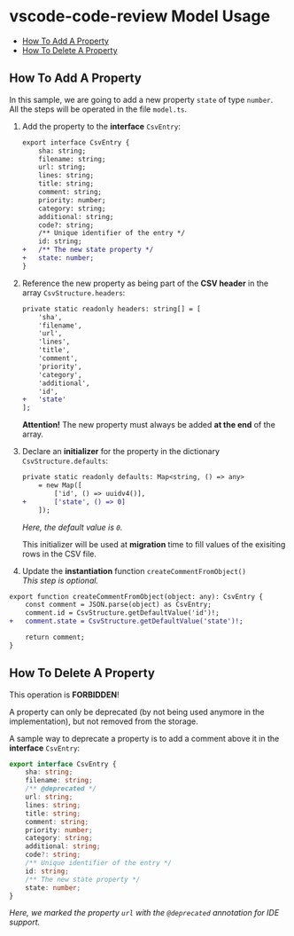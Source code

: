 # vscode-code-review Model Usage

- [How To Add A Property](#how-to-add-a-property)
- [How To Delete A Property](#how-to-delete-a-property)

## How To Add A Property

In this sample, we are going to add a new property `state` of type `number`.  
All the steps will be operated in the file `model.ts`.

1. Add the property to the **interface** `CsvEntry`:

    ```diff
    export interface CsvEntry {
        sha: string;
        filename: string;
        url: string;
        lines: string;
        title: string;
        comment: string;
        priority: number;
        category: string;
        additional: string;
        code?: string;
        /** Unique identifier of the entry */
        id: string;
    +   /** The new state property */
    +   state: number;
    }
    ```

2. Reference the new property as being part of the **CSV header** in the array `CsvStructure.headers`:

    ```diff
    private static readonly headers: string[] = [
        'sha',
        'filename',
        'url',
        'lines',
        'title',
        'comment',
        'priority',
        'category',
        'additional',
        'id',
    +   'state'
    ];
    ```

    **Attention!** The new property must always be added **at the end** of the array.

3. Declare an **initializer** for the property in the dictionary `CsvStructure.defaults`:

    ```diff
    private static readonly defaults: Map<string, () => any>
        = new Map([
            ['id', () => uuidv4()],
    +       ['state', () => 0]
        ]);
    ```

    *Here, the default value is `0`.*

    This initializer will be used at **migration** time to fill values of the exisiting rows in the CSV file.

4. Update the **instantiation** function `createCommentFromObject()`  
   *This step is optional.*

```diff
export function createCommentFromObject(object: any): CsvEntry {
    const comment = JSON.parse(object) as CsvEntry;
    comment.id = CsvStructure.getDefaultValue('id')!;
+   comment.state = CsvStructure.getDefaultValue('state')!;

    return comment;
}
```

## How To Delete A Property

This operation is **FORBIDDEN**!

A property can only be deprecated (by not being used anymore in the implementation), but not removed from the storage.

A sample way to deprecate a property is to add a comment above it in the **interface** `CsvEntry`:

```typescript
export interface CsvEntry {
    sha: string;
    filename: string;
    /** @deprecated */
    url: string;
    lines: string;
    title: string;
    comment: string;
    priority: number;
    category: string;
    additional: string;
    code?: string;
    /** Unique identifier of the entry */
    id: string;
    /** The new state property */
    state: number;
}
```

*Here, we marked the property `url` with the `@deprecated` annotation for IDE support.*
